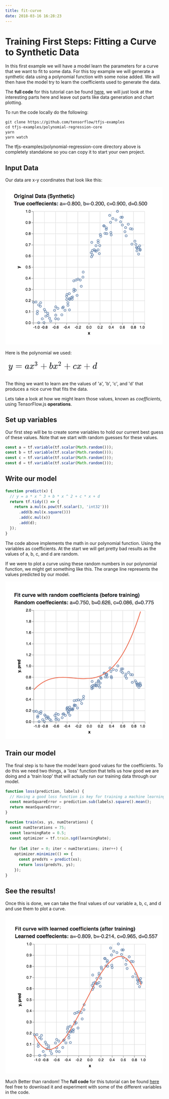 ```yaml
---
title: fit-curve
date: 2018-03-16 16:28:23
---
```


# Training First Steps: Fitting a Curve to Synthetic Data

In this first example we will have a model learn the parameters for a curve that we want to fit to some data. For this toy example we will generate a synthetic data using a polynomial function with some noise added. We will then have the model try to learn the coefficients used to generate the data.

The **full code** for this tutorial can be found [here](https://github.com/tensorflow/tfjs-examples/tree/master/polynomial-regression-core), we will just look at the interesting parts here and leave out parts like data generation and chart plotting.

To run the code locally do the following:

```
git clone https://github.com/tensorflow/tfjs-examples
cd tfjs-examples/polynomial-regression-core
yarn
yarn watch
```

The tfjs-examples/polynomial-regression-core directory above is completely standalone so you can copy it to start your own project.

## Input Data

Our data are x-y coordinates that look like this:

<img src="../images/fit_curve_data.png" alt="Input data scatterplot" style="max-width: 500px;" width="500"/>

Here is the polynomial we used:

<img src="../images/fit_curve_function.png" alt="polynomial function" style="maxWidth: 300px;" width="300"/>

The thing we want to learn are the values of 'a', 'b', 'c', and 'd' that produces a nice curve that fits the data.

Lets take a look at how we might learn those values, known as _coefficients_, using TensorFlow.js **operations**.

## Set up variables

Our first step will be to create some variables to hold our current best guess of these values. Note that we start with random guesses for these values.

```js
const a = tf.variable(tf.scalar(Math.random()));
const b = tf.variable(tf.scalar(Math.random()));
const c = tf.variable(tf.scalar(Math.random()));
const d = tf.variable(tf.scalar(Math.random()));
```

## Write our model

```js
function predict(x) {
  // y = a * x ^ 3 + b * x ^ 2 + c * x + d
  return tf.tidy(() => {
    return a.mul(x.pow(tf.scalar(3, 'int32')))
      .add(b.mul(x.square()))
      .add(c.mul(x))
      .add(d);
  });
}
```

The code above implements the math in our polynomial function. Using the variables as coefficients. At the start we will get pretty bad results as the values of a, b, c, and d are random.

If we were to plot a curve using these random numbers in our polynomial function, we might get something like this. The orange line represents the values predicted by our model.

<img src="../images/fit_curve_random.png" alt="random coefficients scatterplot" style="maxWidth: 500px;" width="500"/>

## Train our model

The final step is to have the model learn good values for the coefficients. To do this we need two things, a 'loss' function that tells us how good we are doing and a 'train loop' that will actually run our training data through our model.

```js
function loss(prediction, labels) {
  // Having a good loss function is key for training a machine learning model
  const meanSquareError = prediction.sub(labels).square().mean();
  return meanSquareError;
}
```

```js
function train(xs, ys, numIterations) {
  const numIterations = 75;
  const learningRate = 0.5;
  const optimizer = tf.train.sgd(learningRate);

  for (let iter = 0; iter < numIterations; iter++) {
    optimizer.minimize(() => {
      const predsYs = predict(xs);
      return loss(predsYs, ys);
    });
}
```

## See the results!

Once this is done, we can take the final values of our variable a, b, c, and d and use them to plot a curve.

<img src="../images/fit_curve_learned.png" alt="Input data scatterplot" style="maxWidth: 500px;" width="500"/>

Much Better than random! The **full code** for this tutorial can be found [here](https://github.com/tensorflow/tfjs-examples/tree/master/polynomial-regression-core) feel free to download it and experiment with some of the different variables in the code.

